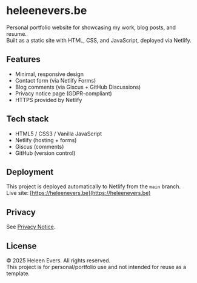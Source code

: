 # heleenevers.be

Personal portfolio website for showcasing my work, blog posts, and resume.  
Built as a static site with HTML, CSS, and JavaScript, deployed via Netlify.

## Features

- Minimal, responsive design
- Contact form (via Netlify Forms)
- Blog comments (via Giscus + GitHub Discussions)
- Privacy notice page (GDPR-compliant)
- HTTPS provided by Netlify

## Tech stack

- HTML5 / CSS3 / Vanilla JavaScript
- Netlify (hosting + forms)
- Giscus (comments)
- GitHub (version control)

## Deployment

This project is deployed automatically to Netlify from the `main` branch.  
Live site: [https://heleenevers.be](https://heleenevers.be)

## Privacy

See [Privacy Notice](privacy.html).

## License

© 2025 Heleen Evers. All rights reserved.  
This project is for personal/portfolio use and not intended for reuse as a template.
